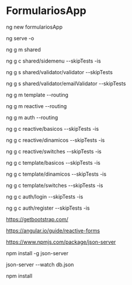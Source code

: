 # FormulariosApp

ng new formulariosApp

ng serve -o

ng g m shared

ng g c shared/sidemenu --skipTests -is

ng g s shared/validator/validator --skipTests

ng g s shared/validator/emailValidator --skipTests

ng g m template --routing

ng g m reactive --routing

ng g m auth --routing

ng g c reactive/basicos --skipTests -is

ng g c reactive/dinamicos --skipTests -is

ng g c reactive/switches --skipTests -is

ng g c template/basicos --skipTests -is

ng g c template/dinamicos --skipTests -is

ng g c template/switches --skipTests -is

ng g c auth/login --skipTests -is

ng g c auth/register --skipTests -is

https://getbootstrap.com/

https://angular.io/guide/reactive-forms

https://www.npmjs.com/package/json-server

npm install -g json-server

json-server --watch db.json


npm install